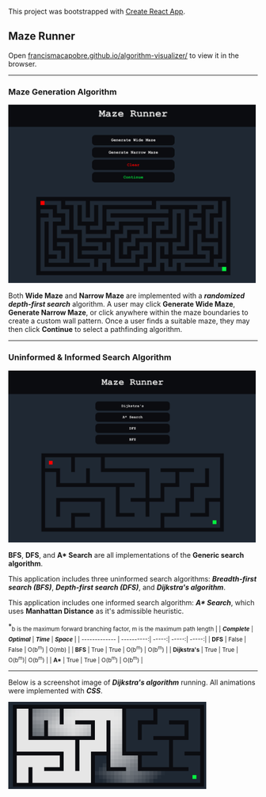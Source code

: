 This project was bootstrapped with [Create React App](https://github.com/facebook/create-react-app).

## Maze Runner

Open [francismacapobre.github.io/algorithm-visualizer/](https://francismacapobre.github.io/algorithm-visualizer/) to view it in the browser.

---

### Maze Generation Algorithm

<img src="images/main.png" width="500">

Both **Wide Maze** and **Narrow Maze** are implemented with a ***randomized depth-first search*** algorithm. A user may click **Generate Wide Maze**, **Generate Narrow Maze**, or click anywhere within the maze boundaries to create a custom wall pattern. Once a user finds a suitable maze, they may then click **Continue** to select a pathfinding algorithm.

---

### Uninformed & Informed Search Algorithm

<img src="images/algorithms.png" width="500">

**BFS**, **DFS**, and **A\* Search** are all implementations of the **Generic search algorithm**.

This application includes three uninformed search algorithms: ***Breadth-first search (BFS)***, ***Depth-first search (DFS)***, and ***Dijkstra's algorithm***.  

This application includes one informed search algorithm: ***A\* Search***, which uses **Manhattan Distance** as it's admissible heuristic.

*<sub>b is the maximum forward branching factor, m is the maximum path length</sup>
|                 | ***Complete*** | ***Optimal*** |      ***Time***    |        ***Space*** |
| -------------   |     ----------:|         -----:|              -----:|              -----:|
| **DFS**         | False          |         False | O(b<sup>m</sup>)   |   O(mb)            |
| **BFS**         | True           |        True   | O(b<sup>m</sup>)   |  O(b<sup>m</sup>)  |
| **Dijkstra's**  | True           |        True   |    O(b<sup>m</sup>)|  O(b<sup>m</sup>)  |
| **A\***         | True           |        True   |  O(b<sup>m</sup>)  | O(b<sup>m</sup>)   |

---

Below is a screenshot image of ***Dijkstra's algorithm*** running. All animations were implemented with ***CSS***.

<img src="images/search.png" width="400">

